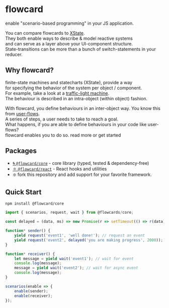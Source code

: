 # flowcard

enable "scenario-based programming" in your JS application.

You can compare flowcards to [XState](https://github.com/davidkpiano/xstate).<br/>
They both enable ways to describe & model reactive systems<br/>
and can serve as a layer above your UI-component structure.<br/>
State-transitions can be more than a bunch of switch-statements in your reducer.<br/>

## Why flowcard?

finite-state machines and statecharts (XState), provide a way<br/>
for specifying the behavior of the system per object / component.<br/>
For example, take a look at a [traffic-light machine](https://github.com/davidkpiano/xstate#finite-state-machines).<br>
The behaviour is described in an intra-object (within object) fashion.

With flowcard, you define behaviours in an inter-object way.
You know this from [user-flows](https://miro.medium.com/max/1548/1*JGL_2ffE9foLaDbjp5g92g.png).<br/>
A series of steps, a user needs to take to reach a goal.<br/>
What happens, if you are able to define behaviours in your code like user-flows?<br/>
flowcard enables you to do so. read more or get started

## Packages

- [🌀 `@flowcard/core`](https://github.com/ThomasDeutsch/flowcards/tree/master/packages/core) - core library (typed, tested & dependency-free)
- [⚛️ `@flowcard/react`](https://github.com/ThomasDeutsch/flowcards/tree/master/packages/react) - React hooks and utilities
- ❇️ fork this repository and add support for your favorite framework.

## Quick Start

```
npm install @flowcard/core
```

```javascript
import { scenarios, request, wait } from @flowcards/core;

const delayed = (data, ms) => new Promise(r => setTimeout(() => r(data), ms));

function* sender() {
    yield request('event1', 'well done!'); // request an event
    yield request('event2', delayed('you are making progress', 2000)); // async request
}

function* receiver() {
    let message = yield wait('event1'); // wait for event
    console.log(message);
    message = yield wait('event2'); // wait for async event
    console.log(message);
}

scenarios(enable => {
    enable(sender);
    enable(receiver);
});
```
